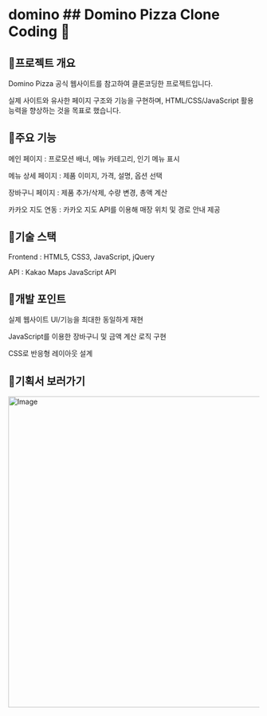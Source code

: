 # domino ## Domino Pizza Clone Coding 🍕


## 🍕프로젝트 개요

Domino Pizza 공식 웹사이트를 참고하여 클론코딩한 프로젝트입니다.

실제 사이트와 유사한 페이지 구조와 기능을 구현하며, HTML/CSS/JavaScript 활용 능력을 향상하는 것을 목표로 했습니다.


## 🍕주요 기능

메인 페이지 : 프로모션 배너, 메뉴 카테고리, 인기 메뉴 표시

메뉴 상세 페이지 : 제품 이미지, 가격, 설명, 옵션 선택

장바구니 페이지 : 제품 추가/삭제, 수량 변경, 총액 계산

카카오 지도 연동 : 카카오 지도 API를 이용해 매장 위치 및 경로 안내 제공


## 🍕기술 스택

Frontend : HTML5, CSS3, JavaScript, jQuery

API : Kakao Maps JavaScript API


## 🍕개발 포인트

실제 웹사이트 UI/기능을 최대한 동일하게 재현

JavaScript를 이용한 장바구니 및 금액 계산 로직 구현

CSS로 반응형 레이아웃 설계


## 🍕기획서 보러가기


<a href="https://github.com/hyeji21/domino/issues/1#issue-3308266956">
  <img width="1114" height="625" alt="Image" src="https://github.com/user-attachments/assets/433bb4c0-065d-4389-abd6-fb7378f58d14" />
</a>
